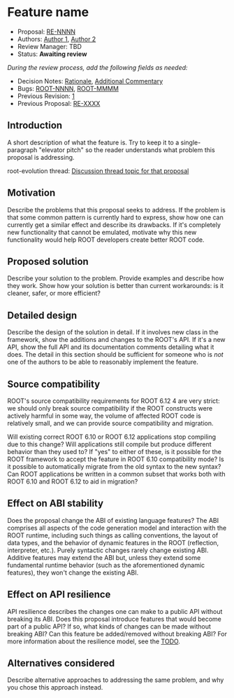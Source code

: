 # Feature name

* Proposal: [RE-NNNN](NNNN-filename.md)
* Authors: [Author 1](https://github.com/phsft-bot), [Author 2](https://github.com/phsft-bot)
* Review Manager: TBD
* Status: **Awaiting review**

*During the review process, add the following fields as needed:*

* Decision Notes: [Rationale](https://root-forum.cern.ch/c/root-evolution), [Additional Commentary](https://root-forum.cern.ch/c/root-evolution)
* Bugs: [ROOT-NNNN](https://sft.its.cern.ch/jira/projects/ROOT/issues/ROOT-NNNN), [ROOT-MMMM](https://sft.its.cern.ch/jira/projects/ROOT/issues/ROOT-MMMM)
* Previous Revision: [1](https://github.com/root-project/root-evolution/blob/...commit-ID.../proposals/NNNN-filename.md)
* Previous Proposal: [RE-XXXX](XXXX-filename.md)

## Introduction

A short description of what the feature is. Try to keep it to a single-paragraph "elevator pitch" so the reader understands what problem this proposal is addressing.

root-evolution thread: [Discussion thread topic for that proposal](https://root-forum.cern.ch/c/root-evolution)

## Motivation

Describe the problems that this proposal seeks to address. If the problem is that some common pattern is currently hard to express, show how one can currently get a similar effect and describe its drawbacks. If it's completely new functionality that cannot be emulated, motivate why this new functionality would help ROOT developers create better ROOT code.

## Proposed solution

Describe your solution to the problem. Provide examples and describe how they work. Show how your solution is better than current workarounds: is it cleaner, safer, or more efficient?

## Detailed design

Describe the design of the solution in detail. If it involves new class in the framework, show the additions and changes to the ROOT's API. If it's a new API, show the full API and its documentation comments detailing what it does. The detail in this section should be sufficient for someone who is *not* one of the authors to be able to reasonably implement the feature.

## Source compatibility

ROOT's source compatibility requirements for ROOT 6.12 4 are very strict: we should only break source compatibility if the ROOT constructs were actively harmful in some way, the volume of affected ROOT code is relatively small, and we can provide source compatibility and migration.

Will existing correct ROOT 6.10 or ROOT 6.12 applications stop compiling due to this change? Will applications still compile but produce different behavior than they used to? If "yes" to either of these, is it possible for the ROOT framework to accept the feature in ROOT 6.10 compatibility mode? Is it possible to automatically migrate from the old syntax to the new syntax? Can ROOT applications be written in a common subset that works both with ROOT 6.10 and ROOT 6.12 to aid in migration?

## Effect on ABI stability

Does the proposal change the ABI of existing language features? The ABI comprises all aspects of the code generation model and interaction with the ROOT runtime, including such things as calling conventions, the layout of data types, and the behavior of dynamic features in the ROOT (reflection, interpreter, etc.). Purely syntactic changes rarely change existing ABI. Additive features may extend the ABI but, unless they extend some fundamental runtime behavior (such as the aforementioned dynamic features), they won't change the existing ABI.

## Effect on API resilience

API resilience describes the changes one can make to a public API without breaking its ABI. Does this proposal introduce features that would become part of a public API? If so, what kinds of changes can be made without breaking ABI? Can this feature be added/removed without breaking ABI? For more information about the resilience model, see the
[TODO](...).

## Alternatives considered

Describe alternative approaches to addressing the same problem, and why you chose this approach instead.

